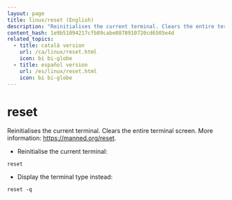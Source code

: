 ```yaml
---
layout: page
title: linux/reset (English)
description: "Reinitialises the current terminal. Clears the entire terminal screen."
content_hash: 1e9b51094217cfb89cabe0878910720cd6505e4d
related_topics:
  - title: català version
    url: /ca/linux/reset.html
    icon: bi bi-globe
  - title: español version
    url: /es/linux/reset.html
    icon: bi bi-globe
---
```

# reset

Reinitialises the current terminal. Clears the entire terminal screen.
More information: <https://manned.org/reset>.

- Reinitialise the current terminal:

`reset`

- Display the terminal type instead:

`reset -q`
